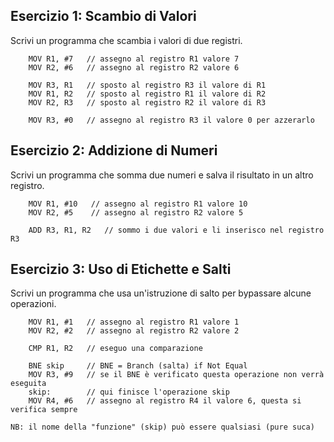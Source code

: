## Esercizio 1: Scambio di Valori 
Scrivi un programma che scambia i valori di due registri.
```
	MOV R1, #7   // assegno al registro R1 valore 7
	MOV R2, #6   // assegno al registro R2 valore 6

	MOV R3, R1   // sposto al registro R3 il valore di R1
	MOV R1, R2   // sposto al registro R1 il valore di R2
	MOV R2, R3   // sposto al registro R2 il valore di R3

	MOV R3, #0   // assegno al registro R3 il valore 0 per azzerarlo
```


## Esercizio 2: Addizione di Numeri 
Scrivi un programma che somma due numeri e salva il risultato in un altro registro.
```
	MOV R1, #10   // assegno al registro R1 valore 10
	MOV R2, #5    // assegno al registro R2 valore 5

	ADD R3, R1, R2   // sommo i due valori e li inserisco nel registro R3
```


## Esercizio 3: Uso di Etichette e Salti 
Scrivi un programma che usa un'istruzione di salto per bypassare alcune operazioni.
```
	MOV R1, #1   // assegno al registro R1 valore 1
	MOV R2, #2   // assegno al registro R2 valore 2
	
	CMP R1, R2   // eseguo una comparazione

	BNE skip     // BNE = Branch (salta) if Not Equal
	MOV R3, #9   // se il BNE è verificato questa operazione non verrà eseguita
	skip:        // qui finisce l'operazione skip
	MOV R4, #6   // assegno al registro R4 il valore 6, questa si verifica sempre

NB: il nome della "funzione" (skip) può essere qualsiasi (pure suca)
```
